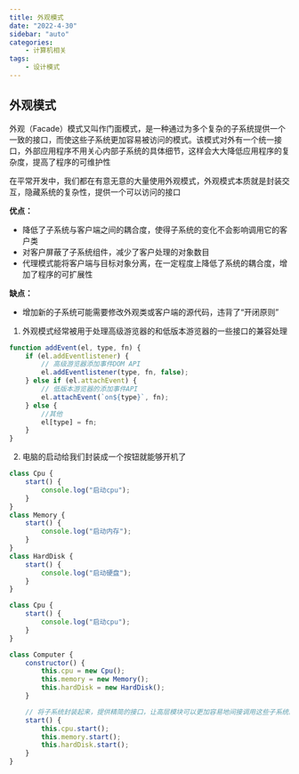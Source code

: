 ```yaml
---
title: 外观模式
date: "2022-4-30"
sidebar: "auto"
categories:
    - 计算机相关
tags:
    - 设计模式
---
```


## 外观模式

外观（Facade）模式又叫作门面模式，是一种通过为多个复杂的子系统提供一个一致的接口，而使这些子系统更加容易被访问的模式。该模式对外有一个统一接口，外部应用程序不用关心内部子系统的具体细节，这样会大大降低应用程序的复杂度，提高了程序的可维护性

在平常开发中，我们都在有意无意的大量使用外观模式，外观模式本质就是封装交互，隐藏系统的复杂性，提供一个可以访问的接口

**优点：**

-   降低了子系统与客户端之间的耦合度，使得子系统的变化不会影响调用它的客户类
-   对客户屏蔽了子系统组件，减少了客户处理的对象数目
-   代理模式能将客户端与目标对象分离，在一定程度上降低了系统的耦合度，增加了程序的可扩展性

**缺点：**

-   增加新的子系统可能需要修改外观类或客户端的源代码，违背了“开闭原则”

1. 外观模式经常被用于处理高级游览器的和低版本游览器的一些接口的兼容处理

```js
function addEvent(el, type, fn) {
    if (el.addEventlistener) {
        // 高级游览器添加事件DOM API
        el.addEventlistener(type, fn, false);
    } else if (el.attachEvent) {
        // 低版本游览器的添加事件API
        el.attachEvent(`on${type}`, fn);
    } else {
        //其他
        el[type] = fn;
    }
}
```

2. 电脑的启动给我们封装成一个按钮就能够开机了

```js
class Cpu {
    start() {
        console.log("启动cpu");
    }
}
class Memory {
    start() {
        console.log("启动内存");
    }
}
class HardDisk {
    start() {
        console.log("启动硬盘");
    }
}

class Cpu {
    start() {
        console.log("启动cpu");
    }
}

class Computer {
    constructor() {
        this.cpu = new Cpu();
        this.memory = new Memory();
        this.hardDisk = new HardDisk();
    }

    // 将子系统封装起来，提供精简的接口，让高层模块可以更加容易地间接调用这些子系统的功能
    start() {
        this.cpu.start();
        this.memory.start();
        this.hardDisk.start();
    }
}
```

